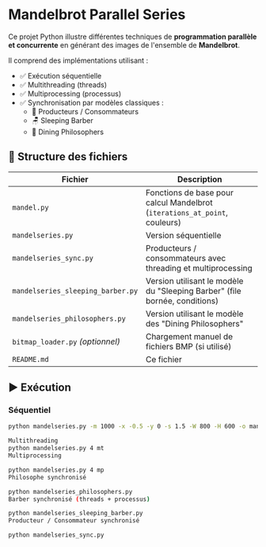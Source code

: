 # Mandelbrot Parallel Series

Ce projet Python illustre différentes techniques de **programmation parallèle et concurrente** en générant des images de l'ensemble de **Mandelbrot**.

Il comprend des implémentations utilisant :

- ✅ Exécution séquentielle
- ✅ Multithreading (threads)
- ✅ Multiprocessing (processus)
- ✅ Synchronisation par modèles classiques :
    - 🧵 Producteurs / Consommateurs
    - 🪑 Sleeping Barber
    - 🍴 Dining Philosophers

## 📁 Structure des fichiers

| Fichier                                | Description                                                                 |
|----------------------------------------|-----------------------------------------------------------------------------|
| `mandel.py`                            | Fonctions de base pour calcul Mandelbrot (`iterations_at_point`, couleurs) |
| `mandelseries.py`                      | Version séquentielle                                                       |
| `mandelseries_sync.py`                | Producteurs / consommateurs avec threading et multiprocessing              |
| `mandelseries_sleeping_barber.py`     | Version utilisant le modèle du "Sleeping Barber" (file bornée, conditions) |
| `mandelseries_philosophers.py`        | Version utilisant le modèle des "Dining Philosophers"                      |
| `bitmap_loader.py` *(optionnel)*      | Chargement manuel de fichiers BMP (si utilisé)                             |
| `README.md`                            | Ce fichier                                                                 |

## ▶️ Exécution

### Séquentiel
```bash
python mandelseries.py -m 1000 -x -0.5 -y 0 -s 1.5 -W 800 -H 600 -o mandel_seq.png

Multithreading
python mandelseries.py 4 mt
Multiprocessing

python mandelseries.py 4 mp
Philosophe synchronisé

python mandelseries_philosophers.py
Barber synchronisé (threads + processus)

python mandelseries_sleeping_barber.py
Producteur / Consommateur synchronisé

python mandelseries_sync.py